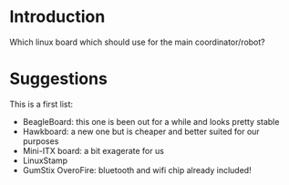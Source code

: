 # Introduction #

Which linux board which should use for the main coordinator/robot?


# Suggestions #

This is a first list:
  * BeagleBoard: this one is been out for a while and looks pretty stable
  * Hawkboard: a new one but is cheaper and better suited for our purposes
  * Mini-ITX board: a bit exagerate for us
  * LinuxStamp
  * GumStix OveroFire: bluetooth and wifi chip already included!